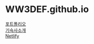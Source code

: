 # WW3DEF.github.io
[포트폴리오](WW3DEF.github.io/) <br>
[기숙사소개](WW3DEF.github.io/) <br>
[Netlify](https://ww3def-resume.netlify.app/)
